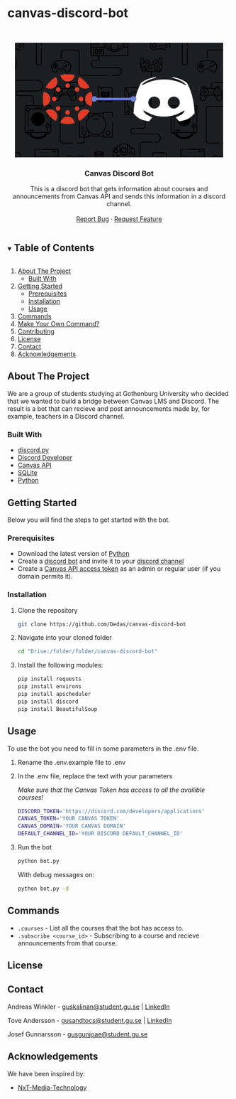 # canvas-discord-bot

<br />
<p align="center">
  <a href="https://github.com/Dedas/canvas-discord-bot">
    <img src="images/DiscordCanvasLogo.PNG" width="470" height="258">
  </a>

  <h3 align="center">Canvas Discord Bot</h3>

  <p align="center">
    This is a discord bot that gets information about courses and announcements from Canvas API and sends this information in a discord channel.
    <br />
    <br />
    <a href="https://github.com/Dedas/canvas-discord-bot/issues">Report Bug</a>
    ·
    <a href="https://github.com/Dedas/canvas-discord-bot/issues">Request Feature</a>
  </p>
</p>
<!-- PROJECT LOGO -->

<!-- TABLE OF CONTENTS -->
<details open="open">
  <summary><h2 style="display: inline-block">Table of Contents</h2></summary>
  <ol>
    <li>
      <a href="#about-the-project">About The Project</a>
      <ul>
        <li><a href="#built-with">Built With</a></li>
      </ul>
    </li>
    <li>
      <a href="#getting-started">Getting Started</a>
      <ul>
        <li><a href="#prerequisites">Prerequisites</a></li>
        <li><a href="#installation">Installation</a></li>
        <li><a href="#usage">Usage</a></li>
      </ul>
    </li>
    <li><a href="#commands">Commands</a></li>
    <li><a href="#make-your-own-command">Make Your Own Command?</a></li>
    <li><a href="#contributing">Contributing</a></li>
    <li><a href="#license">License</a></li>
    <li><a href="#contact">Contact</a></li>
    <li><a href="#acknowledgements">Acknowledgements</a></li>
  </ol>
</details>

<!-- ABOUT THE PROJECT -->
## About The Project
We are a group of students studying at Gothenburg University who decided that we wanted to build a bridge between Canvas LMS and Discord. The result is a bot that can recieve and post announcements made by, for example, teachers in a Discord channel.

### Built With

* [discord.py](https://discordpy.readthedocs.io/en/latest/index.html)
* [Discord Developer](https://discord.com/developers/applications)
* [Canvas API](https://canvas.instructure.com/doc/api/)
* [SQLite](https://www.sqlite.org/index.html)
* [Python](https://www.python.org/)

<!-- GETTING STARTED -->
## Getting Started

Below you will find the steps to get started with the bot.

### Prerequisites

* Download the latest version of [Python](https://www.python.org/)
* Create a [discord bot](https://discordpy.readthedocs.io/en/latest/discord.html) and invite it to your [discord channel](https://support.discord.com/hc/en-us/articles/204849977-How-do-I-create-a-server-)
* Create a [Canvas API access token](https://community.canvaslms.com/t5/Admin-Guide/How-do-I-manage-API-access-tokens-as-an-admin/ta-p/89) as an admin or regular user (if you domain permits it).

### Installation
1. Clone the repository

   ```sh
   git clone https://github.com/Dedas/canvas-discord-bot
   ```
2. Navigate into your cloned folder

   ```sh
   cd "Drive:/folder/folder/canvas-discord-bot"
   ```
3. Install the following modules:

   ```sh
   pip install requests
   pip install environs
   pip install apscheduler
   pip install discord
   pip install BeautifulSoup
   ```

<!-- USAGE EXAMPLES -->
## Usage

To use the bot you need to fill in some parameters in the .env file.

1. Rename the .env.example file to .env
2. In the .env file, replace the text with your parameters </br>
   
    *Make sure that the Canvas Token has access to all the availible courses!*

    ```sh
    DISCORD_TOKEN='https://discord.com/developers/applications'
    CANVAS_TOKEN='YOUR CANVAS TOKEN'
    CANVAS_DOMAIN='YOUR CANVAS DOMAIN'
    DEFAULT_CHANNEL_ID='YOUR DISCORD DEFAULT_CHANNEL_ID'
    ```
3. Run the bot

    ```sh
    python bot.py
    ```

    With debug messages on:

    ```sh
    python bot.py -d
    ```
<!-- COMMANDS -->
## Commands

- `.courses` - List all the courses that the bot has access to.
- `.subscribe <course_id>` - Subscribing to a course and recieve announcements from that course.

<!-- LICENSE -->
## License

<!-- CONTACT -->
## Contact

Andreas Winkler - guskalinan@student.gu.se | [LinkedIn](https://www.linkedin.com/in/andreas-winkler-970335107/)

Tove Andersson - gusandtocs@student.gu.se | [LinkedIn](https://www.linkedin.com/in/tove-andersson-75ab83165/)

Josef Gunnarsson - gusgunjoae@student.gu.se

<!-- ACKNOWLEDGEMENTS -->
## Acknowledgements

We have been inspired by:
* [NxT-Media-Technology](https://github.com/NxT-Media-Technology/Canvas-Student-Announcement-Discord-Bot)